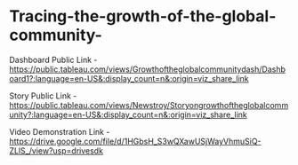 # Tracing-the-growth-of-the-global-community-


Dashboard Public Link - https://public.tableau.com/views/Growthoftheglobalcommunitydash/Dashboard1?:language=en-US&:display_count=n&:origin=viz_share_link

Story Public Link - https://public.tableau.com/views/Newstroy/Storyongrowthoftheglobalcommunity?:language=en-US&:display_count=n&:origin=viz_share_link

Video Demonstration Link - https://drive.google.com/file/d/1HGbsH_S3wQXawUSjWayVhmuSiQ-ZLlS_/view?usp=drivesdk
